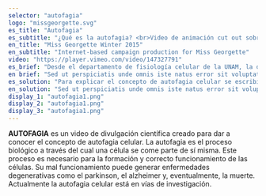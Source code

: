 ```yaml
---
selector: "autofagia"
logo: "missgeorgette.svg"
es_title: "Autofagia"
es_subtitle: "¿Qué es la autofagia? <br>Video de animación cut out sobre acuarela."
en_title: "Miss Georgette Winter 2015"
en_subtitle: "Internet-based campaign production for Miss Georgette"
video: "https://player.vimeo.com/video/147327791"
es_brief: "Desde el departamento de fisiología celular de la UNAM, la doctora Susana Castro, nos pidió realizar un video que pudiera explicar el proceso de autofagia celular para poder acercar el concepto científico a un público general."
en brief: "Sed ut perspiciatis unde omnis iste natus error sit voluptatem accusantium doloremque laudantium, totam rem aperiam, eaque ipsa quae ab illo inventore veritatis"
es_solution: "Para explicar el concepto de autofagia celular se escribió un guión empleando palabras y definiciones sencillas para hacerlo más comprensible al público. A partir de la técnica cut out, animamos unos dibujos en acuarela. Sobre esta animación una voz en off va explicando paso a paso el proceso de autofagia."
en_solution: "Sed ut perspiciatis unde omnis iste natus error sit voluptatem accusantium doloremque laudantium, totam rem aperiam, eaque ipsa quae ab illo inventore veritatis"
display_1: "autofagia1.png"
display_2: "autofagia1.png"
display_3: "autofagia1.png"
---
```

**AUTOFAGIA** es un video de divulgación científica creado para dar a conocer el concepto de autofagia celular. La autofagia es el proceso biológico a través del cual una célula se come parte de sí misma. Este proceso es necesario para la formación y correcto funcionamiento de las células. Su mal funcionamiento puede generar enfermedades degenerativas como el parkinson, el alzheimer y, eventualmente, la muerte. Actualmente la autofagia celular está en vías de investigación.
